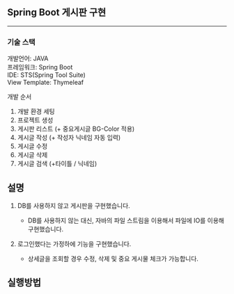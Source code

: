 ## Spring Boot 게시판 구현
-------
### 기술 스택

개발언어: JAVA<br>
프레임워크: Spring Boot<br>
IDE: STS(Spring Tool Suite)<br>
View Template: Thymeleaf<br>


개발 순서
1. 개발 환경 세팅
2. 프로젝트 생성
3. 게시판 리스트 (+ 중요게시글 BG-Color 적용)
4. 게시글 작성 (+ 작성자 닉네임 자동 입력)
5. 게시글 수정
6. 게시글 삭제
7. 게시글 검색 (+타이틀 / 닉네임)



## 설명
1. DB를 사용하지 않고 게시판을 구현했습니다.

	- DB를 사용하지 않는 대신, 자바의 파일 스트림을 이용해서 파일에 IO를 이용해 구현했습니다.
	
2. 로그인했다는 가정하에 기능을 구현했습니다.

	- 상세글을 조회할 경우 수정, 삭제 및 중요 게시물 체크가 가능합니다.

## 실행방법
